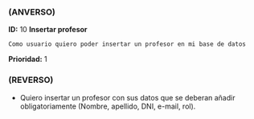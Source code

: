 ### (ANVERSO)
**ID:** 10 **Insertar profesor**

`Como usuario quiero poder insertar un profesor en mi base de datos`

**Prioridad:** 1

### (REVERSO)

* Quiero insertar un profesor con sus datos que se deberan añadir obligatoriamente (Nombre, apellido, DNI, e-mail, rol).
